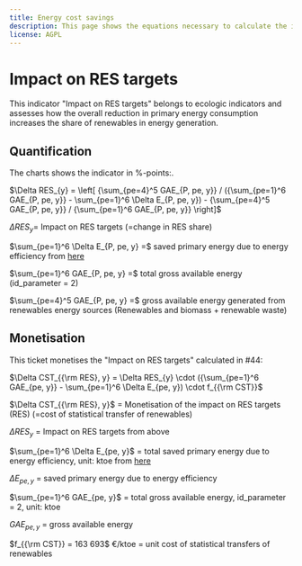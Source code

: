 ```yaml
---
title: Energy cost savings
description: This page shows the equations necessary to calculate the impact of energy efficiency on RES targets.
license: AGPL
---
```


<!--
© 2023 Fraunhofer-Gesellschaft e.V., München

SPDX-License-Identifier: AGPL-3.0-or-later
-->

Impact on RES targets
===

This indicator "Impact on RES targets" belongs to ecologic indicators and assesses how the overall reduction in primary 
energy consumption increases the share of renewables in energy generation. 

Quantification
-

The charts shows the indicator in %-points:.

$\Delta RES_{y} = \left[ {\sum_{pe=4}^5 GAE_{P, pe, y}} / ({\sum_{pe=1}^6 GAE_{P, pe, y}} - \sum_{pe=1}^6 \Delta E_{P, pe, y}) - {\sum_{pe=4}^5 GAE_{P, pe, y}} / {\sum_{pe=1}^6 GAE_{P, pe, y}} \right]$

$\Delta RES_{y} =$ Impact on RES targets (=change in RES share)

$\sum_{pe=1}^6 \Delta E_{P, pe, y} =$ saved primary energy due to energy efficiency from [here](./PEC_FEC_savings.md)

$\sum_{pe=1}^6 GAE_{P, pe, y} =$ total gross available energy (id_parameter = 2)

$\sum_{pe=4}^5 GAE_{P, pe, y} =$ gross available energy generated from renewables energy sources (Renewables and biomass + renewable waste)

Monetisation
-

This ticket monetises the "Impact on RES targets" calculated in #44:

$\Delta CST_{{\rm RES}, y} = \Delta RES_{y} \cdot ({\sum_{pe=1}^6 GAE_{pe, y}} - \sum_{pe=1}^6 \Delta E_{pe, y}) \cdot f_{{\rm CST}}$

$\Delta CST_{{\rm RES}, y}$ = Monetisation of the impact on RES targets (RES) (=cost of statistical transfer of renewables)

$\Delta RES_{y}$ = Impact on RES targets from above

$\sum_{pe=1}^6 \Delta E_{pe, y}$ = total saved primary energy due to energy efficiency, unit: ktoe from [here](./PEC_FEC_savings.md)

$\Delta E_{pe, y}$ = saved primary energy due to energy efficiency

$\sum_{pe=1}^6 GAE_{pe, y}$ = total gross available energy, id_parameter = 2, unit: ktoe

$GAE_{pe, y}$ = gross available energy



$f_{{\rm CST}} = 163 693$ €/ktoe = unit cost of statistical transfers of renewables
